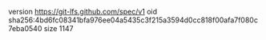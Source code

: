 version https://git-lfs.github.com/spec/v1
oid sha256:4bd6fc08341bfa976ee04a5435c3f215a3594d0cc818f00afa7f080c7eba0540
size 1147
